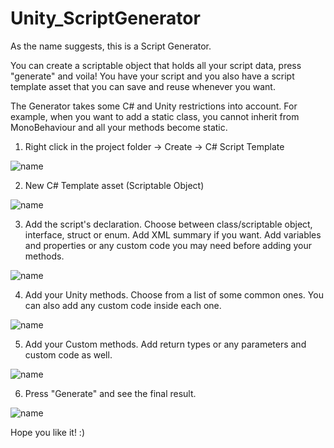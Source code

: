 # Unity_ScriptGenerator
 
As the name suggests, this is a Script Generator.
 
You can create a scriptable object that holds all your script data, press "generate" and voila!
You have your script and you also have a script template asset that you can save and reuse whenever you want.
 
The Generator takes some C# and Unity restrictions into account.
For example, when you want to add a static class, you cannot inherit from MonoBehaviour and all your methods become static.
 
1. Right click in the project folder -> Create -> C# Script Template

![name](https://github.com/andreastmedia/Unity_ScriptGenerator/blob/main/0%20-%20Examples%20-%200/1.%20Menu.jpg)

2. New C# Template asset (Scriptable Object)

![name](https://github.com/andreastmedia/Unity_ScriptGenerator/blob/main/0%20-%20Examples%20-%200/2.%20Empty%20Template.jpg)

3. Add the script's declaration.
Choose between class/scriptable object, interface, struct or enum. Add XML summary if you want.
Add variables and properties or any custom code you may need before adding your methods.

![name](https://github.com/andreastmedia/Unity_ScriptGenerator/blob/main/0%20-%20Examples%20-%200/3.%20Add%20Declaration%20and%20Variables.jpg)

4. Add your Unity methods. Choose from a list of some common ones.
You can also add any custom code inside each one.

![name](https://github.com/andreastmedia/Unity_ScriptGenerator/blob/main/0%20-%20Examples%20-%200/4.%20Add%20Unity%20Methods.jpg)

5. Add your Custom methods.
Add return types or any parameters and custom code as well.

![name](https://github.com/andreastmedia/Unity_ScriptGenerator/blob/main/0%20-%20Examples%20-%200/5.%20Add%20Custom%20Methods.jpg)

6. Press "Generate" and see the final result.

![name](https://github.com/andreastmedia/Unity_ScriptGenerator/blob/main/0%20-%20Examples%20-%200/6.%20Final%20Result.jpg)

Hope you like it! :)
